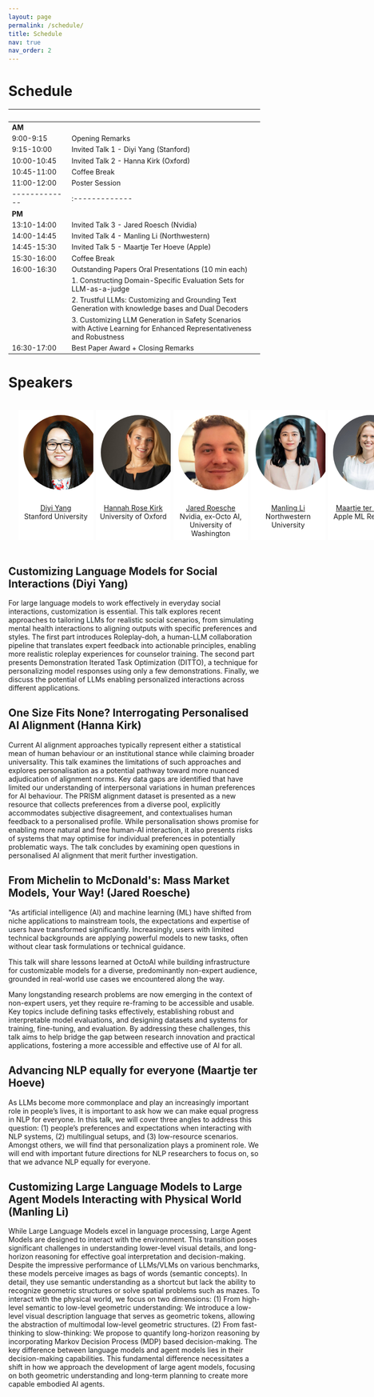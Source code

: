 ```yaml
---
layout: page
permalink: /schedule/
title: Schedule
nav: true
nav_order: 2
---
```

# Schedule

| &nbsp;&nbsp;&nbsp;&nbsp;&nbsp;&nbsp;&nbsp;&nbsp;&nbsp;&nbsp;&nbsp;&nbsp;&nbsp; | &nbsp;&nbsp;&nbsp;|
|-------------|:-------------|
|__AM__&nbsp;&nbsp;&nbsp;&nbsp;&nbsp;&nbsp;&nbsp;&nbsp;&nbsp;&nbsp;&nbsp;&nbsp;&nbsp;&nbsp;&nbsp;&nbsp;&nbsp;&nbsp;&nbsp;&nbsp;||
| 9:00-9:15 | Opening Remarks |
| 9:15-10:00 | Invited Talk 1 - Diyi Yang (Stanford) |
| 10:00-10:45 | Invited Talk 2 - Hanna Kirk (Oxford) |
| 10:45-11:00 | Coffee Break |
| 11:00-12:00 | Poster Session |
|-------------|:-------------|
|__PM__||
| 13:10-14:00 | Invited Talk 3 - Jared Roesch (Nvidia) |
| 14:00-14:45 | Invited Talk 4 - Manling Li (Northwestern) |
| 14:45-15:30 | Invited Talk 5 - Maartje Ter Hoeve (Apple)  |
| 15:30-16:00  | Coffee Break |
| 16:00-16:30 | Outstanding Papers Oral Presentations (10 min each) |
| | 1. Constructing Domain-Specific Evaluation Sets for LLM-as-a-judge |
| | 2. Trustful LLMs: Customizing and Grounding Text Generation with knowledge bases and Dual Decoders |
| | 3. Customizing LLM Generation in Safety Scenarios with Active Learning for Enhanced Representativeness and Robustness |
| 16:30-17:00 | Best Paper Award + Closing Remarks |

# Speakers
<html>
    <div class="team-container">
        <div class="team-member">
            <img src="/assets/img/speakers/diyi.jpg" alt="Diyi Yang">
            <p><a href="https://cs.stanford.edu/~diyiy/">Diyi Yang</a>
            <br>Stanford University</p>
        </div>
        <div class="team-member">
            <img src="/assets/img/speakers/hannah.jpeg" alt="Hannah Rose Kirk">
            <p><a href="https://www.hannahrosekirk.com/">Hannah Rose Kirk</a>
            <br>University of Oxford</p>
        </div>
        <div class="team-member">
            <img src="/assets/img/speakers/jared.jpg" alt="Jared Roesch">
            <p><a href="https://jroesch.github.io/">Jared Roesche</a>
            <br>Nvidia, ex-Octo AI, University of Washington</p>
        </div>
        <div class="team-member">
            <img src="/assets/img/speakers/manling.jpg" alt="Manling Li">
            <p><a href="https://limanling.github.io">Manling Li</a>
            <br>Northwestern University</p>
        </div>
        <div class="team-member">
            <img src="/assets/img/speakers/maartje.jpg" alt="Maartje Ter Hoeve">
            <p><a href="https://maartjeth.github.io">Maartje ter Hoeve</a>
            <br>Apple ML Research</p>
        </div>
    </div>
</html>

## Customizing Language Models for Social Interactions (Diyi Yang)
For large language models to work effectively in everyday social interactions, customization is essential. This talk explores recent approaches to tailoring LLMs for realistic social scenarios, from simulating mental health interactions to aligning outputs with specific preferences and styles. The first part introduces Roleplay-doh, a human-LLM collaboration pipeline that translates expert feedback into actionable principles, enabling more realistic roleplay experiences for counselor training.  The second part presents Demonstration Iterated Task Optimization (DITTO), a technique for personalizing model responses using only a few demonstrations. Finally, we discuss the potential of LLMs enabling personalized interactions across different applications.

## One Size Fits None? Interrogating Personalised AI Alignment (Hanna Kirk)
Current AI alignment approaches typically represent either a statistical mean of human behaviour or an institutional stance while claiming broader universality. This talk examines the limitations of such approaches and explores personalisation as a potential pathway toward more nuanced adjudication of alignment norms. Key data gaps are identified that have limited our understanding of interpersonal variations in human preferences for AI behaviour. The PRISM alignment dataset is presented as a new resource that collects preferences from a diverse pool, explicitly accommodates subjective disagreement, and contextualises human feedback to a personalised profile. While personalisation shows promise for enabling more natural and free human-AI interaction, it also presents risks of systems that may optimise for individual preferences in potentially problematic ways. The talk concludes by examining open questions in personalised AI alignment that merit further investigation.

## From Michelin to McDonald's: Mass Market Models, Your Way! (Jared Roesche)
"As artificial intelligence (AI) and machine learning (ML) have shifted from niche applications to mainstream tools, the expectations and expertise of users have transformed significantly. Increasingly, users with limited technical backgrounds are applying powerful models to new tasks, often without clear task formulations or technical guidance.

This talk will share lessons learned at OctoAI while building  infrastructure for customizable models for a diverse, predominantly non-expert audience, grounded in real-world use cases we encountered along the way.

Many longstanding research problems are now emerging in the context of non-expert users, yet they require re-framing to be accessible and usable. Key topics include defining tasks effectively, establishing robust and interpretable model evaluations, and designing datasets and systems for training, fine-tuning, and evaluation. By addressing these challenges, this talk aims to help bridge the gap between research innovation and practical applications, fostering a more accessible and effective use of AI for all.

## Advancing NLP equally for everyone (Maartje ter Hoeve)
As LLMs become more commonplace and play an increasingly important role in people’s lives, it is important to ask how we can make equal progress in NLP for everyone. In this talk, we will cover three angles to address this question: (1) people’s preferences and expectations when interacting with NLP systems, (2) multilingual setups, and (3) low-resource scenarios. Amongst others, we will find that personalization plays a prominent role. We will end with important future directions for NLP researchers to focus on, so that we advance NLP equally for everyone.

## Customizing Large Language Models to Large Agent Models Interacting with Physical World (Manling Li)
While Large Language Models excel in language processing, Large Agent Models are designed to interact with the environment. This transition poses significant challenges in understanding lower-level visual details, and long-horizon reasoning for effective goal interpretation and decision-making. Despite the impressive performance of LLMs/VLMs on various benchmarks, these models perceive images as bags of words (semantic concepts). In detail, they use semantic understanding as a shortcut but lack the ability to recognize geometric structures or solve spatial problems such as mazes. To interact with the physical world, we focus on two dimensions: (1) From high-level semantic to low-level geometric understanding: We introduce a low-level visual description language that serves as geometric tokens, allowing the abstraction of multimodal low-level geometric structures. (2) From fast-thinking to slow-thinking: We propose to quantify long-horizon reasoning by incorporating Markov Decision Process (MDP) based decision-making. The key difference between language models and agent models lies in their decision-making capabilities. This fundamental difference necessitates a shift in how we approach the development of large agent models, focusing on both geometric understanding and long-term planning to create more capable embodied AI agents.
 



<style>
    /* Style for the team container */
.team-container {
    display: grid;
    grid-template-columns: repeat(5, 1fr); /* Display 3 members per row */
    gap: 5px;
    max-width: 1000px;
    padding: 20px;
}

@media (max-width: 768px) {
    .team-container {
        grid-template-columns: repeat(2, 1fr); /* Display 2 members per row on smaller screens */
    }
}

/* Style for each team member */
.team-member {
    text-align: center;
    background-color: #fff;
    padding: 0px;
    width: 150px; /* Set a fixed width for consistent circle appearance */
    height: 260px; /* Set a fixed height for consistent circle appearance */
    /* box-shadow: 0px 3px 6px rgba(0, 0, 0, 0.1); */
    overflow: hidden; /* Hide any image overflow */
}


.team-member h3 {
    font-size: 16px;
    color: #333;
}

.team-member img {
  object-fit: cover;
  border-radius:50%;
  width: 150px;
  height: 150px;
  padding: 10px;
}

.sponsor-container {
    display: flex;
    gap: 5px;
}

.sponsor {
    flex: 1;
    margin: 10px;
    text-align: center;
    box-sizing: border-box;
    height: 50px;
    width: 50px;
}

.sponsor img {  
    width: 100%; /* Make the image take up 100% of the figure's width */
    height: 100%;
    object-fit: contain; 
}

.caption {
    margin-top: 12px; /* Adjust the margin to control the gap between the figure and the caption */
}

.right-half {
    flex: 1; /* Each figure takes up 50% of the available width */
    height: 500px; /* Set a fixed height for all figures (adjust the value as needed) */
}
</style>
